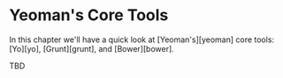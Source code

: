 
# Yeoman's Core Tools

In this chapter we'll have a quick look at [Yeoman's][yeoman] core tools: [Yo][yo], [Grunt][grunt], and [Bower][bower].

TBD
